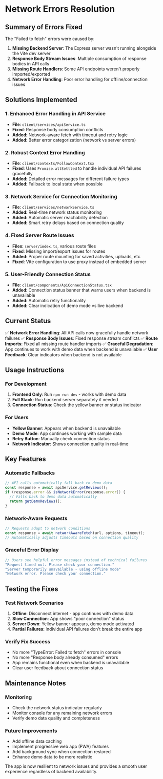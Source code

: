 # Network Errors Resolution

## Summary of Errors Fixed

The "Failed to fetch" errors were caused by:

1. **Missing Backend Server**: The Express server wasn't running alongside the Vite dev server
2. **Response Body Stream Issues**: Multiple consumption of response bodies in API calls
3. **Missing Route Handlers**: Some API endpoints weren't properly imported/exported
4. **Network Error Handling**: Poor error handling for offline/connection issues

## Solutions Implemented

### 1. Enhanced Error Handling in API Service
- **File**: `client/services/apiService.ts`
- **Fixed**: Response body consumption conflicts
- **Added**: Network-aware fetch with timeout and retry logic
- **Added**: Better error categorization (network vs server errors)

### 2. Robust Context Error Handling
- **File**: `client/contexts/FollowContext.tsx`
- **Fixed**: Uses `Promise.allSettled` to handle individual API failures gracefully
- **Added**: Detailed error messages for different failure types
- **Added**: Fallback to local state when possible

### 3. Network Service for Connection Monitoring
- **File**: `client/services/networkService.ts`
- **Added**: Real-time network status monitoring
- **Added**: Automatic server reachability detection
- **Added**: Smart retry delays based on connection quality

### 4. Fixed Server Route Issues
- **Files**: `server/index.ts`, various route files
- **Fixed**: Missing import/export issues for routes
- **Added**: Proper route mounting for saved activities, uploads, etc.
- **Fixed**: Vite configuration to use proxy instead of embedded server

### 5. User-Friendly Connection Status
- **File**: `client/components/ApiConnectionStatus.tsx`
- **Added**: Connection status banner that warns users when backend is unavailable
- **Added**: Automatic retry functionality
- **Added**: Clear indication of demo mode vs live backend

## Current Status

✅ **Network Error Handling**: All API calls now gracefully handle network failures
✅ **Response Body Issues**: Fixed response stream conflicts
✅ **Route Imports**: Fixed all missing route handler imports
✅ **Graceful Degradation**: App continues to work with demo data when backend is unavailable
✅ **User Feedback**: Clear indicators when backend is not available

## Usage Instructions

### For Development
1. **Frontend Only**: Run `npm run dev` - works with demo data
2. **Full Stack**: Run backend server separately if needed
3. **Connection Status**: Check the yellow banner or status indicator

### For Users
- **Yellow Banner**: Appears when backend is unavailable
- **Demo Mode**: App continues working with sample data
- **Retry Button**: Manually check connection status
- **Network Indicator**: Shows connection quality in real-time

## Key Features

### Automatic Fallbacks
```typescript
// API calls automatically fall back to demo data
const response = await apiService.getReviews();
if (response.error && isNetworkError(response.error)) {
  // Falls back to demo data automatically
  return getDemoReviews();
}
```

### Network-Aware Requests
```typescript
// Requests adapt to network conditions
const response = await networkAwareFetch(url, options, timeout);
// Automatically adjusts timeouts based on connection quality
```

### Graceful Error Display
```typescript
// Users see helpful error messages instead of technical failures
"Request timed out. Please check your connection."
"Server temporarily unavailable - using offline mode"
"Network error. Please check your connection."
```

## Testing the Fixes

### Test Network Scenarios
1. **Offline**: Disconnect internet - app continues with demo data
2. **Slow Connection**: App shows "poor connection" status
3. **Server Down**: Yellow banner appears, demo mode activated
4. **Partial Failures**: Individual API failures don't break the entire app

### Verify Fix Success
- No more "TypeError: Failed to fetch" errors in console
- No more "Response body already consumed" errors
- App remains functional even when backend is unavailable
- Clear user feedback about connection status

## Maintenance Notes

### Monitoring
- Check the network status indicator regularly
- Monitor console for any remaining network errors
- Verify demo data quality and completeness

### Future Improvements
- Add offline data caching
- Implement progressive web app (PWA) features
- Add background sync when connection restored
- Enhance demo data to be more realistic

The app is now resilient to network issues and provides a smooth user experience regardless of backend availability.
